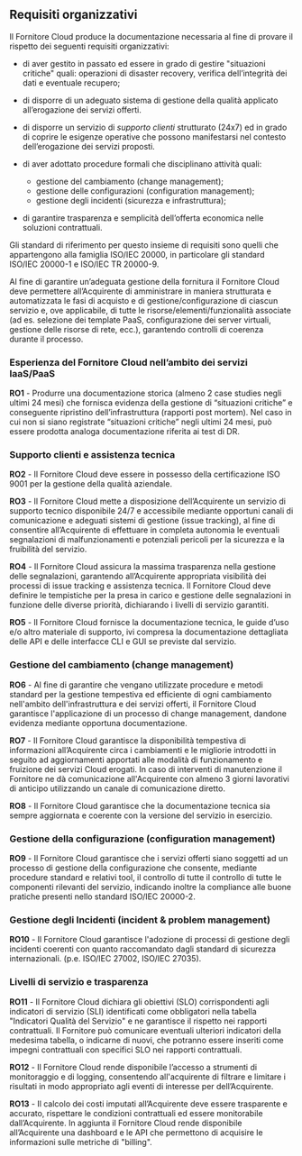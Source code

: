 ## Requisiti organizzativi

Il Fornitore Cloud produce la documentazione necessaria al
fine di provare il rispetto dei seguenti requisiti organizzativi:

* di aver gestito in passato ed essere in grado di gestire "situazioni
  critiche" quali: operazioni di disaster recovery, verifica dell’integrità dei
  dati e eventuale recupero;

* di disporre di un adeguato sistema di gestione della qualità applicato
  all’erogazione dei servizi offerti. 

* di disporre un servizio di *supporto clienti* strutturato (24x7) ed in grado
  di coprire le esigenze operative che possono manifestarsi nel contesto
  dell’erogazione dei servizi proposti. 

* di aver adottato procedure formali che disciplinano attività quali: 
    * gestione del cambiamento (change management); 
    * gestione delle configurazioni (configuration management);
    * gestione degli incidenti (sicurezza e infrastruttura);

* di garantire trasparenza e semplicità dell’offerta economica nelle soluzioni contrattuali.

Gli standard di riferimento per questo insieme di requisiti sono quelli che
appartengono alla famiglia ISO/IEC 20000, in particolare gli standard ISO/IEC
20000-1 e ISO/IEC TR 20000-9.

Al fine di garantire un’adeguata gestione della fornitura il Fornitore Cloud
deve permettere all’Acquirente di amministrare in maniera strutturata e
automatizzata le fasi di acquisto e di gestione/configurazione di ciascun
servizio e, ove applicabile, di tutte le risorse/elementi/funzionalità
associate (ad es. selezione dei template PaaS, configurazione dei server
virtuali, gestione delle risorse di rete, ecc.), garantendo controlli di
coerenza durante il processo.


### Esperienza del Fornitore Cloud nell’ambito dei servizi IaaS/PaaS 

**RO1** - Produrre una documentazione storica (almeno 2 case studies negli
ultimi 24 mesi) che fornisca evidenza della gestione di “situazioni critiche” e
conseguente ripristino dell’infrastruttura (rapporti post mortem). Nel caso in
cui non si siano registrate “situazioni critiche” negli ultimi 24 mesi, può
essere prodotta analoga documentazione riferita ai test di DR.   

### Supporto clienti e assistenza tecnica

**RO2** - Il Fornitore Cloud deve essere in possesso della certificazione ISO
9001 per la gestione della qualità aziendale.

**RO3** - Il Fornitore Cloud mette a disposizione dell’Acquirente un servizio
di supporto tecnico disponibile 24/7 e accessibile mediante opportuni canali di
comunicazione e adeguati sistemi di gestione (issue tracking), al fine di
consentire all’Acquirente di effettuare in completa autonomia le eventuali
segnalazioni di malfunzionamenti e potenziali pericoli per la sicurezza e la
fruibilità del servizio.

**RO4** - Il Fornitore Cloud assicura la massima trasparenza nella gestione
delle segnalazioni, garantendo all’Acquirente appropriata visibilità dei
processi di issue tracking e assistenza tecnica. Il Fornitore Cloud deve
definire le tempistiche per la presa in carico e gestione delle segnalazioni in
funzione delle diverse priorità, dichiarando i livelli di servizio garantiti.

**RO5** - Il Fornitore Cloud fornisce la documentazione tecnica, le guide d’uso
e/o altro materiale di supporto, ivi compresa la documentazione dettagliata
delle API e delle interfacce CLI e GUI se previste dal servizio.

### Gestione del cambiamento (change management) 

**RO6** - Al fine di garantire che vengano utilizzate procedure e metodi
standard per la gestione tempestiva ed efficiente di ogni cambiamento
nell'ambito dell'infrastruttura e dei servizi offerti, il Fornitore Cloud
garantisce l'applicazione di un processo di change management, dandone evidenza
mediante opportuna documentazione.

**RO7** - Il Fornitore Cloud garantisce la disponibilità tempestiva di
informazioni all’Acquirente circa i cambiamenti e le migliorie introdotti in
seguito ad aggiornamenti apportati alle modalità di funzionamento e fruizione
dei servizi Cloud erogati. In caso di interventi di manutenzione il Fornitore
ne dà comunicazione all'Acquirente con almeno 3 giorni lavorativi di anticipo
utilizzando un canale di comunicazione diretto.

**RO8** - Il Fornitore Cloud garantisce che la documentazione tecnica sia
sempre aggiornata e coerente con la versione del servizio in esercizio.

### Gestione della configurazione (configuration management)  

**RO9** - Il Fornitore Cloud garantisce che i servizi offerti siano soggetti ad
un processo di gestione della configurazione che consente, mediante procedure
standard e relativi tool, il controllo di tutte il controllo di tutte le
componenti rilevanti del servizio, indicando inoltre la compliance alle buone
pratiche presenti nello standard ISO/IEC 20000-2.

### Gestione degli Incidenti (incident & problem management)

**RO10** - Il Fornitore Cloud garantisce l'adozione di processi di gestione
degli incidenti coerenti con quanto raccomandato dagli standard di sicurezza
internazionali. (p.e. ISO/IEC 27002, ISO/IEC 27035).

### Livelli di servizio e trasparenza

**RO11** - Il Fornitore Cloud dichiara gli obiettivi (SLO) corrispondenti agli
indicatori di servizio (SLI) identificati come obbligatori nella tabella
"Indicatori Qualità del Servizio" e ne garantisce il rispetto nei rapporti
contrattuali. Il Fornitore può comunicare eventuali ulteriori indicatori della
medesima tabella, o indicarne di nuovi, che potranno essere inseriti come
impegni contrattuali con specifici SLO nei rapporti contrattuali.

**RO12** - Il Fornitore Cloud rende disponibile l’accesso a strumenti di
monitoraggio e di logging, consentendo all'acquirente di filtrare e limitare i
risultati in modo appropriato agli eventi di interesse per dell’Acquirente.

**RO13** - Il calcolo dei costi imputati all’Acquirente deve essere trasparente
e accurato, rispettare le condizioni contrattuali ed essere monitorabile
dall’Acquirente. In aggiunta il Fornitore Cloud rende disponibile
all’Acquirente una dashboard e le API che permettono di acquisire le
informazioni sulle metriche di "billing".


